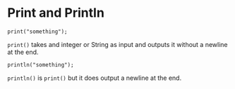 # Print and Println

    print("something");
`print()` takes and integer or String as input and outputs it without a newline at the end.

    println("something");
`println()` is `print()` but it does output a newline at the end.